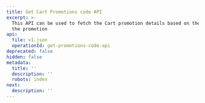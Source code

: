 ```yaml
---
title: Get Cart Promotions code API
excerpt: >-
  This API can be used to fetch the Cart promotion details based on the code of
  the promotion
api:
  file: v1.json
  operationId: get-promotions-code-api
deprecated: false
hidden: false
metadata:
  title: ''
  description: ''
  robots: index
next:
  description: ''
---
```

<br />
